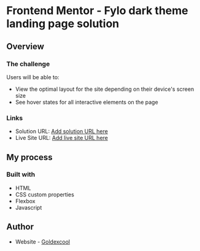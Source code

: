 # Frontend Mentor - Fylo dark theme landing page solution



## Overview

### The challenge

Users will be able to:

- View the optimal layout for the site depending on their device's screen size
- See hover states for all interactive elements on the page



### Links

- Solution URL: [Add solution URL here](https://your-solution-url.com)
- Live Site URL: [Add live site URL here](https://your-live-site-url.com)

## My process

### Built with

- HTML
- CSS custom properties
- Flexbox
- Javascript

## Author
- Website - [Goldexcool](https://github.com/Goldexcool)


